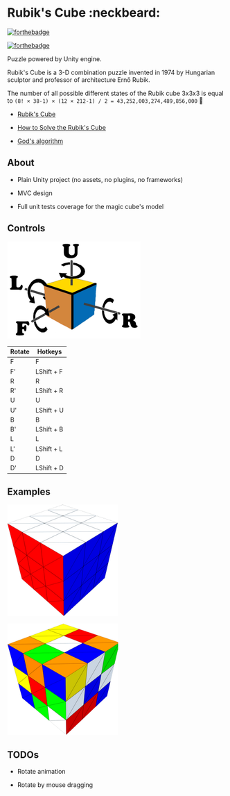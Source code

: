 # Rubik's Cube :neckbeard:

[![forthebadge](https://forthebadge.com/images/badges/made-with-c-sharp.svg)](https://forthebadge.com)

[![forthebadge](https://forthebadge.com/images/badges/built-with-love.svg)](https://forthebadge.com)

Puzzle powered by Unity engine.

Rubik's Cube is a 3-D combination puzzle invented in 1974 by Hungarian sculptor and professor of architecture Ernő Rubik.

The number of all possible different states of the Rubik cube 3x3x3 is equal to `(8! × 38-1) × (12 × 212-1) / 2 = 43,252,003,274,489,856,000` 🎲

* [Rubik's Cube](https://en.wikipedia.org/wiki/Rubik%27s_Cube)

* [How to Solve the Rubik's Cube](https://en.wikibooks.org/wiki/How_to_Solve_the_Rubik%27s_Cube)

* [God's algorithm](https://en.wikipedia.org/wiki/God%27s_algorithm)

## About

* Plain Unity project (no assets, no plugins, no frameworks)

* MVC design

* Full unit tests coverage for the magic cube's model

## Controls

![](docs/notation.png)

| Rotate | Hotkeys |
| --- | --- |
| F | F |
| F' | LShift + F |
| R | R |
| R' | LShift + R |
| U | U |
| U' | LShift + U |
| B | B |
| B' | LShift + B |
| L | L |
| L' | LShift + L |
| D | D |
| D' | LShift + D |

## Examples

![](docs/solved-cube.png)

![](docs/unsolved-cube.png)

## TODOs

* Rotate animation

* Rotate by mouse dragging

